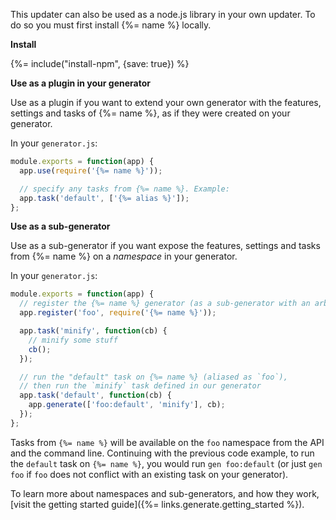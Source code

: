 This updater can also be used as a node.js library in your own updater. To do so you must first install {%= name %} locally.

**Install**

{%= include("install-npm", {save: true}) %}

**Use as a plugin in your generator**

Use as a plugin if you want to extend your own generator with the features, settings and tasks of {%= name %}, as if they were created on your generator.

In your `generator.js`:

```js
module.exports = function(app) {
  app.use(require('{%= name %}'));

  // specify any tasks from {%= name %}. Example:
  app.task('default', ['{%= alias %}']);
};
```

**Use as a sub-generator**

Use as a sub-generator if you want expose the features, settings and tasks from {%= name %} on a _namespace_ in your generator. 

In your `generator.js`:

```js
module.exports = function(app) {
  // register the {%= name %} generator (as a sub-generator with an arbitrary name)
  app.register('foo', require('{%= name %}'));

  app.task('minify', function(cb) {
    // minify some stuff
    cb();
  });

  // run the "default" task on {%= name %} (aliased as `foo`), 
  // then run the `minify` task defined in our generator
  app.task('default', function(cb) {
    app.generate(['foo:default', 'minify'], cb);
  });
};
```

Tasks from `{%= name %}` will be available on the `foo` namespace from the API and the command line. Continuing with the previous code example, to run the `default` task on `{%= name %}`, you would run `gen foo:default` (or just `gen foo` if `foo` does not conflict with an existing task on your generator).

To learn more about namespaces and sub-generators, and how they work, [visit the getting started guide]({%= links.generate.getting_started %}).
